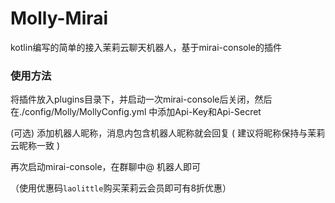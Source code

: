 # Molly-Mirai


kotlin编写的简单的接入茉莉云聊天机器人，基于mirai-console的插件

### 使用方法

将插件放入plugins目录下，并启动一次mirai-console后关闭，然后在./config/Molly/MollyConfig.yml 中添加Api-Key和Api-Secret

(可选) 添加机器人昵称，消息内包含机器人昵称就会回复 ( 建议将昵称保持与茉莉云昵称一致 )

再次启动mirai-console，在群聊中@ 机器人即可

（使用优惠码`laolittle`购买茉莉云会员即可有8折优惠）
